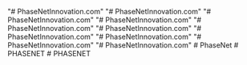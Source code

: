 "# PhaseNetInnovation.com" 
"# PhaseNetInnovation.com" 
"# PhaseNetInnovation.com" 
"# PhaseNetInnovation.com" 
"# PhaseNetInnovation.com" 
"# PhaseNetInnovation.com" 
"# PhaseNetInnovation.com" 
"# PhaseNetInnovation.com" 
"# PhaseNetInnovation.com" 
"# PhaseNetInnovation.com" 
#   P h a s e N e t  
 #   P H A S E N E T  
 #   P H A S E N E T  
 